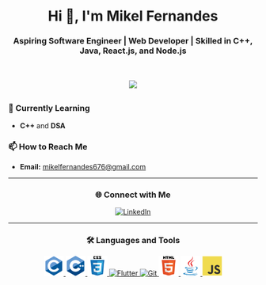 <h1 align="center">Hi 👋, I'm Mikel Fernandes</h1>
<h3 align="center">Aspiring Software Engineer | Web Developer | Skilled in C++, Java, React.js, and Node.js</h3>

<h1 align="center">
  <img width="400" src="https://readme-typing-svg.herokuapp.com?font=JetBrains%20Mono&weight=600&size=30&duration=3000&pause=1500&color=FFFFFF&width=535&lines=DEVELOPER+%7C+ENTHUSIAST+%7C+SOLVER" />
</h1>

### 🌱 Currently Learning
- **C++** and **DSA**

### 📫 How to Reach Me
- **Email:** mikelfernandes676@gmail.com

---

<h3 align="center">🌐 Connect with Me</h3>
<p align="center">
  <a href="https://www.linkedin.com/in/typescrip1/" target="_blank" rel="noreferrer">
    <img src="https://img.shields.io/badge/LinkedIn-%230077B5.svg?&style=for-the-badge&logo=linkedin&logoColor=white" alt="LinkedIn"/>
  </a>
</p>

---

<h3 align="center">🛠️ Languages and Tools</h3>
<p align="center">
  <a href="https://www.cprogramming.com/" target="_blank" rel="noreferrer"> 
    <img src="https://raw.githubusercontent.com/devicons/devicon/master/icons/c/c-original.svg" alt="C" width="40" height="40"/> 
  </a>
  <a href="https://www.w3schools.com/cpp/" target="_blank" rel="noreferrer"> 
    <img src="https://raw.githubusercontent.com/devicons/devicon/master/icons/cplusplus/cplusplus-original.svg" alt="C++" width="40" height="40"/> 
  </a>
  <a href="https://www.w3schools.com/css/" target="_blank" rel="noreferrer"> 
    <img src="https://raw.githubusercontent.com/devicons/devicon/master/icons/css3/css3-original-wordmark.svg" alt="CSS3" width="40" height="40"/> 
  </a>
  <a href="https://flutter.dev" target="_blank" rel="noreferrer"> 
    <img src="https://www.vectorlogo.zone/logos/flutterio/flutterio-icon.svg" alt="Flutter" width="40" height="40"/> 
  </a>
  <a href="https://git-scm.com/" target="_blank" rel="noreferrer"> 
    <img src="https://www.vectorlogo.zone/logos/git-scm/git-scm-icon.svg" alt="Git" width="40" height="40"/> 
  </a>
  <a href="https://www.w3.org/html/" target="_blank" rel="noreferrer"> 
    <img src="https://raw.githubusercontent.com/devicons/devicon/master/icons/html5/html5-original-wordmark.svg" alt="HTML5" width="40" height="40"/> 
  </a>
  <a href="https://www.java.com" target="_blank" rel="noreferrer"> 
    <img src="https://raw.githubusercontent.com/devicons/devicon/master/icons/java/java-original.svg" alt="Java" width="40" height="40"/> 
  </a>
  <a href="https://developer.mozilla.org/en-US/docs/Web/JavaScript" target="_blank" rel="noreferrer"> 
    <img src="https://raw.githubusercontent.com/devicons/devicon/master/icons/javascript/javascript-original.svg" alt="JavaScript" width="40" height="40"/> 
  </a>
</p>
